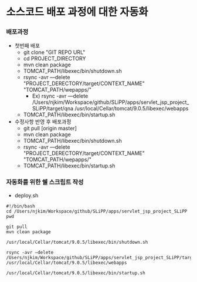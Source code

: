 # 소스코드 배포 과정에 대한 자동화

### 배포과정

* 첫번째 배포
  * git clone "GIT REPO URL"
  * cd PROJECT_DIRECTORY
  * mvn clean package
  * TOMCAT_PATH/libexec/bin/shutdown.sh
  * rsync -avr —delete "PROJECT_DERECTORY/target/CONTEXT_NAME" "TOMCAT_PATH/wepapps/"
    * Ex) rsync -avr —delete /Users/njkim/Workspace/github/SLiPP/apps/servlet_jsp_project_SLiPP/target/qna /usr/local/Cellar/tomcat/9.0.5/libexec/webapps
  * TOMCAT_PATH/libexec/bin/startup.sh
* 수정사항 반영 후 배포과정
  * git pull [origin master]
  * mvn clean package 
  * TOMCAT_PATH/libexec/bin/shutdown.sh
  * rsync -avr —delete "PROJECT_DERECTORY/target/CONTEXT_NAME" "TOMCAT_PATH/wepapps/"
  * TOMCAT_PATH/libexec/bin/startup.sh

  

### 자동화를 위한 쉘 스크립트 작성

* deploy.sh

```shell
#!/bin/bash
cd /Users/njkim/Workspace/github/SLiPP/apps/servlet_jsp_project_SLiPP
pwd

git pull
mvn clean package

/usr/local/Cellar/tomcat/9.0.5/libexec/bin/shutdown.sh

rsync -avr —delete /Users/njkim/Workspace/github/SLiPP/apps/servlet_jsp_project_SLiPP/target/qna /usr/local/Cellar/tomcat/9.0.5/libexec/webapps

/usr/local/Cellar/tomcat/9.0.5/libexec/bin/startup.sh
```


